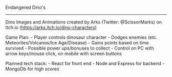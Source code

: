Endangered Dino's

-------------------------------------------------------------------------------------

Dino Images and Animations created by Arks (Twitter: @ScissorMarks) on Itch.io
(https://arks.itch.io/dino-characters)


Game Plan:
    - Player controls dinosaur character
    - Dodges enemies (etc. Meteorites/Volcanos/Ice Age/Disease)
    - Gains points based on time survived
    - Possible power ups/bonuses to collect
    - Control on PC with arrow keys/mouse click, on mobile with screen buttons

Planned tech stack:
    - React for front end
    - Node and Express for backend
    - MongoDb for high scores
